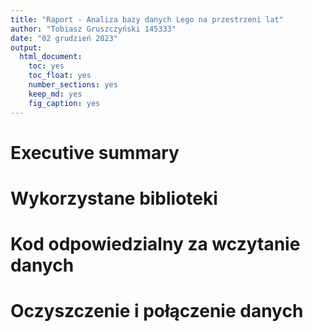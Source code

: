 ```yaml
---
title: "Raport - Analiza bazy danych Lego na przestrzeni lat"
author: "Tobiasz Gruszczyński 145333"
date: "02 grudzień 2023"
output: 
  html_document: 
    toc: yes
    toc_float: yes
    number_sections: yes
    keep_md: yes
    fig_caption: yes
---
```




# Executive summary

# Wykorzystane biblioteki

# Kod odpowiedzialny za wczytanie danych

# Oczyszczenie i połączenie danych

